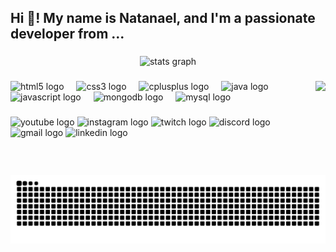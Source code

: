 <h2 align="left">Hi 👋! My name is Natanael, and I'm a passionate developer from ...</h2>

###  
<div align="center">  
  <img src="https://github-readme-stats.vercel.app/api?username=natanaelvinedjapri&hide_title=false&hide_rank=false&show_icons=true&include_all_commits=true&count_private=true&disable_animations=false&theme=dracula&locale=en&hide_border=false" height="150" alt="stats graph"  />  
<!--   <img src="https://github-readme-stats.vercel.app/api/top-langs?username=natanaelvinedjapri&locale=en&hide_title=false&layout=compact&card_width=320&langs_count=5&theme=dracula&hide_border=false" height="150" alt="languages graph"  />  -->
</div>  

###  
<img align="right" height="150" src="https://i.imgflip.com/65efzo.gif"  />  

###  
<div align="left">  
  <img src="https://cdn.jsdelivr.net/gh/devicons/devicon/icons/html5/html5-original.svg" height="30" alt="html5 logo" />  
  <img width="12" />  
  <img src="https://cdn.jsdelivr.net/gh/devicons/devicon/icons/css3/css3-original.svg" height="30" alt="css3 logo" />  
  <img width="12" />  
  <img src="https://cdn.jsdelivr.net/gh/devicons/devicon/icons/cplusplus/cplusplus-original.svg" height="30" alt="cplusplus logo" />  
  <img width="12" />  
  <img src="https://cdn.jsdelivr.net/gh/devicons/devicon/icons/java/java-original.svg" height="30" alt="java logo" />  
  <img width="12" />  
  <img src="https://cdn.jsdelivr.net/gh/devicons/devicon/icons/javascript/javascript-original.svg" height="30" alt="javascript logo" />  
  <img width="12" />  
  <img src="https://cdn.jsdelivr.net/gh/devicons/devicon/icons/mongodb/mongodb-original.svg" height="30" alt="mongodb logo" />  
  <img width="12" />  
  <img src="https://cdn.jsdelivr.net/gh/devicons/devicon/icons/mysql/mysql-original.svg" height="30" alt="mysql logo" />
</div>  

###  
<div align="left">  
  <img src="https://img.shields.io/static/v1?message=Youtube&logo=youtube&label=&color=FF0000&logoColor=white&labelColor=&style=for-the-badge" height="35" alt="youtube logo"  />  
  <img src="https://img.shields.io/static/v1?message=Instagram&logo=instagram&label=&color=E4405F&logoColor=white&labelColor=&style=for-the-badge" height="35" alt="instagram logo"  />  
  <img src="https://img.shields.io/static/v1?message=Twitch&logo=twitch&label=&color=9146FF&logoColor=white&labelColor=&style=for-the-badge" height="35" alt="twitch logo"  />  
  <img src="https://img.shields.io/static/v1?message=Discord&logo=discord&label=&color=7289DA&logoColor=white&labelColor=&style=for-the-badge" height="35" alt="discord logo"  />  
  <img src="https://img.shields.io/static/v1?message=Gmail&logo=gmail&label=&color=D14836&logoColor=white&labelColor=&style=for-the-badge" height="35" alt="gmail logo"  />  
  <img src="https://img.shields.io/static/v1?message=LinkedIn&logo=linkedin&label=&color=0077B5&logoColor=white&labelColor=&style=for-the-badge" height="35" alt="linkedin logo"  /> 
</div>  

###  
<br clear="both">  
<img src="https://raw.githubusercontent.com/natanaelvinedjapri/natanaelvinedjapri/output/snake.svg" alt="Snake animation" />
